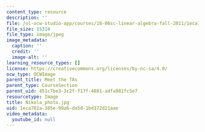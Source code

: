 ```yaml
---
content_type: resource
description: ''
file: /ol-ocw-studio-app/courses/18-06sc-linear-algebra-fall-2011/1eca782a385e99a6da5d1bd372d21aae_Nikola_photo.jpg
file_size: 15314
file_type: image/jpeg
image_metadata:
  caption: ''
  credit: ''
  image-alt: ''
learning_resource_types: []
license: https://creativecommons.org/licenses/by-nc-sa/4.0/
ocw_type: OCWImage
parent_title: Meet the TAs
parent_type: CourseSection
parent_uid: 451c7be3-3c2f-f17f-4881-adfa981fc5e7
resourcetype: Image
title: Nikola_photo.jpg
uid: 1eca782a-385e-99a6-da5d-1bd372d21aae
video_metadata:
  youtube_id: null
---
```

